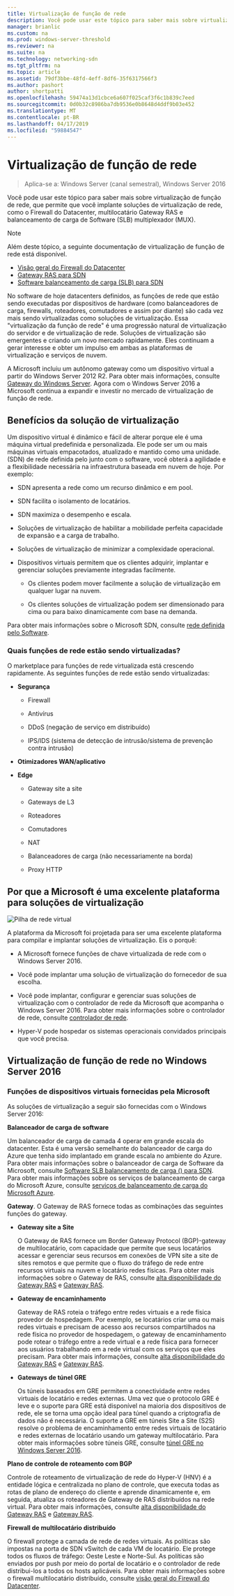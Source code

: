 ```yaml
---
title: Virtualização de função de rede
description: Você pode usar este tópico para saber mais sobre virtualização de função de rede, que permite que você implante soluções de virtualização de rede, como o Firewall do Datacenter, Gateway de RAS multilocatário e Software SLB balanceamento de carga () no Windows Server 2016.
manager: brianlic
ms.custom: na
ms.prod: windows-server-threshold
ms.reviewer: na
ms.suite: na
ms.technology: networking-sdn
ms.tgt_pltfrm: na
ms.topic: article
ms.assetid: 79df3bbe-48fd-4eff-8df6-35f6317566f3
ms.author: pashort
author: shortpatti
ms.openlocfilehash: 59474a13d1cbce6a607f025caf3f6c1b839c7eed
ms.sourcegitcommit: 0d0b32c8986ba7db9536e0b8648d4ddf9b03e452
ms.translationtype: MT
ms.contentlocale: pt-BR
ms.lasthandoff: 04/17/2019
ms.locfileid: "59884547"
---
```

# <a name="network-function-virtualization"></a>Virtualização de função de rede

>Aplica-se a: Windows Server (canal semestral), Windows Server 2016

Você pode usar este tópico para saber mais sobre virtualização de função de rede, que permite que você implante soluções de virtualização de rede, como o Firewall do Datacenter, multilocatário Gateway RAS e balanceamento de carga de Software \(SLB\) multiplexador \(MUX\).
  
>[!NOTE]  
>Além deste tópico, a seguinte documentação de virtualização de função de rede está disponível.  
> - [Visão geral do Firewall do Datacenter](../../../sdn/technologies/network-function-virtualization/../../../sdn/technologies/network-function-virtualization/Datacenter-Firewall-Overview.md)  
> - [Gateway RAS para SDN](../../../sdn/technologies/network-function-virtualization/RAS-Gateway-for-SDN.md)  
> - [Software balanceamento de carga (SLB) para SDN](../../../sdn/technologies/network-function-virtualization/Software-Load-Balancing--SLB--for-SDN.md)  
  
No software de hoje datacenters definidos, as funções de rede que estão sendo executadas por dispositivos de hardware (como balanceadores de carga, firewalls, roteadores, comutadores e assim por diante) são cada vez mais sendo virtualizadas como soluções de virtualização. Essa "virtualização da função de rede" é uma progressão natural de virtualização do servidor e de virtualização de rede. Soluções de virtualização são emergentes e criando um novo mercado rapidamente. Eles continuam a gerar interesse e obter um impulso em ambas as plataformas de virtualização e serviços de nuvem.  
  
A Microsoft incluiu um autônomo gateway como um dispositivo virtual a partir do Windows Server 2012 R2. Para obter mais informações, consulte [Gateway do Windows Server](https://technet.microsoft.com/library/dn313101.aspx). Agora com o Windows Server 2016 a Microsoft continua a expandir e investir no mercado de virtualização de função de rede.  
  
## <a name="virtual-appliance-benefits"></a>Benefícios da solução de virtualização  
Um dispositivo virtual é dinâmico e fácil de alterar porque ele é uma máquina virtual predefinida e personalizada. Ele pode ser um ou mais máquinas virtuais empacotados, atualizado e mantido como uma unidade. (SDN) de rede definida pelo junto com o software, você obterá a agilidade e a flexibilidade necessária na infraestrutura baseada em nuvem de hoje. Por exemplo:  
  
-   SDN apresenta a rede como um recurso dinâmico e em pool.  
  
-   SDN facilita o isolamento de locatários.  
  
-   SDN maximiza o desempenho e escala.  
  
-   Soluções de virtualização de habilitar a mobilidade perfeita capacidade de expansão e a carga de trabalho.  
  
-   Soluções de virtualização de minimizar a complexidade operacional.  
  
-   Dispositivos virtuais permitem que os clientes adquirir, implantar e gerenciar soluções previamente integradas facilmente.  
  
    -   Os clientes podem mover facilmente a solução de virtualização em qualquer lugar na nuvem.  
  
    -   Os clientes soluções de virtualização podem ser dimensionado para cima ou para baixo dinamicamente com base na demanda.  
  
Para obter mais informações sobre o Microsoft SDN, consulte [rede definida pelo Software](https://technet.microsoft.com/windows-server-docs/networking/sdn/software-defined-networking--sdn-).  
  
### <a name="what-network-functions-are-being-virtualized"></a>Quais funções de rede estão sendo virtualizadas?  
O marketplace para funções de rede virtualizada está crescendo rapidamente. As seguintes funções de rede estão sendo virtualizadas:  
  
-   **Segurança**  
  
    -   Firewall  
  
    -   Antivírus  
  
    -   DDoS (negação de serviço em distribuído)  
  
    -   IPS/IDS (sistema de detecção de intrusão/sistema de prevenção contra intrusão)  
  
-   **Otimizadores WAN/aplicativo**  
  
-   **Edge**  
  
    -   Gateway site a site  
  
    -   Gateways de L3  
  
    -   Roteadores  
  
    -   Comutadores  
  
    -   NAT  
  
    -   Balanceadores de carga (não necessariamente na borda)  
  
    -   Proxy HTTP  
  
## <a name="why-microsoft-is-a-great-platform-for-virtual-appliances"></a>Por que a Microsoft é uma excelente plataforma para soluções de virtualização  
![Pilha de rede virtual](../../../media/Network-Function-Virtualization/Microsoft-Network-Function-Virtualization.png)  
  
A plataforma da Microsoft foi projetada para ser uma excelente plataforma para compilar e implantar soluções de virtualização. Eis o porquê:  
  
-   A Microsoft fornece funções de chave virtualizada de rede com o Windows Server 2016.  
  
-   Você pode implantar uma solução de virtualização do fornecedor de sua escolha.  
  
-   Você pode implantar, configurar e gerenciar suas soluções de virtualização com o controlador de rede da Microsoft que acompanha o Windows Server 2016. Para obter mais informações sobre o controlador de rede, consulte [controlador de rede](../../../sdn/technologies/network-controller/Network-Controller.md).  
  
-   Hyper-V pode hospedar os sistemas operacionais convidados principais que você precisa.  
  
## <a name="network-function-virtualization-in-windows-server-2016"></a>Virtualização de função de rede no Windows Server 2016  
  
### <a name="virtual-appliances-functions-provided-by-microsoft"></a>Funções de dispositivos virtuais fornecidas pela Microsoft  
As soluções de virtualização a seguir são fornecidas com o Windows Server 2016:  
  
**Balanceador de carga de software**  
  
Um balanceador de carga de camada 4 operar em grande escala do datacenter. Esta é uma versão semelhante do balanceador de carga do Azure que tenha sido implantado em grande escala no ambiente do Azure. Para obter mais informações sobre o balanceador de carga de Software da Microsoft, consulte [Software SLB balanceamento de carga () para SDN](https://technet.microsoft.com/library/mt632286.aspx). Para obter mais informações sobre os serviços de balanceamento de carga do Microsoft Azure, consulte [serviços de balanceamento de carga do Microsoft Azure](https://azure.microsoft.com/blog/2014/04/08/microsoft-azure-load-balancing-services/).  
  
**Gateway**. O Gateway de RAS fornece todas as combinações das seguintes funções do gateway.  
  
-   **Gateway site a Site**  
  
    O Gateway de RAS fornece um Border Gateway Protocol (BGP)-gateway de multilocatário, com capacidade que permite que seus locatários acessar e gerenciar seus recursos em conexões de VPN site a site de sites remotos e que permite que o fluxo do tráfego de rede entre recursos virtuais na nuvem e locatário redes físicas. Para obter mais informações sobre o Gateway de RAS, consulte [alta disponibilidade do Gateway RAS](https://technet.microsoft.com/library/mt631692.aspx) e [Gateway RAS](https://technet.microsoft.com/library/mt626650.aspx).  
  
-   **Gateway de encaminhamento**  
  
    Gateway de RAS roteia o tráfego entre redes virtuais e a rede física provedor de hospedagem. Por exemplo, se locatários criar uma ou mais redes virtuais e precisam de acesso aos recursos compartilhados na rede física no provedor de hospedagem, o gateway de encaminhamento pode rotear o tráfego entre a rede virtual e a rede física para fornecer aos usuários trabalhando em a rede virtual com os serviços que eles precisam. Para obter mais informações, consulte [alta disponibilidade do Gateway RAS](https://technet.microsoft.com/library/mt631692.aspx) e [Gateway RAS](https://technet.microsoft.com/library/mt626650.aspx).  
  
-   **Gateways de túnel GRE**  
  
    Os túneis baseados em GRE permitem a conectividade entre redes virtuais de locatário e redes externas. Uma vez que o protocolo GRE é leve e o suporte para GRE está disponível na maioria dos dispositivos de rede, ele se torna uma opção ideal para túnel quando a criptografia de dados não é necessária. O suporte a GRE em túneis Site a Site (S2S) resolve o problema de encaminhamento entre redes virtuais de locatário e redes externas de locatário usando um gateway multilocatário. Para obter mais informações sobre túneis GRE, consulte [túnel GRE no Windows Server 2016](https://technet.microsoft.com/library/dn765485.aspx).  
  
**Plano de controle de roteamento com BGP**  
  
Controle de roteamento de virtualização de rede do Hyper-V (HNV) é a entidade lógica e centralizada no plano de controle, que executa todas as rotas de plano de endereço do cliente e aprende dinamicamente e, em seguida, atualiza os roteadores de Gateway de RAS distribuídos na rede virtual. Para obter mais informações, consulte [alta disponibilidade do Gateway RAS](https://technet.microsoft.com/library/mt631692.aspx) e [Gateway RAS](https://technet.microsoft.com/library/mt626650.aspx).  
  
**Firewall de multilocatário distribuído**  
  
O firewall protege a camada de rede de redes virtuais. As políticas são impostas na porta de SDN vSwitch de cada VM de locatário. Ele protege todos os fluxos de tráfego: Oeste Leste e Norte-Sul. As políticas são enviados por push por meio do portal de locatário e o controlador de rede distribui-los a todos os hosts aplicáveis. Para obter mais informações sobre o firewall multilocatário distribuído, consulte [visão geral do Firewall do Datacenter](../../../sdn/technologies/network-function-virtualization/../../../sdn/technologies/network-function-virtualization/Datacenter-Firewall-Overview.md).  
  


